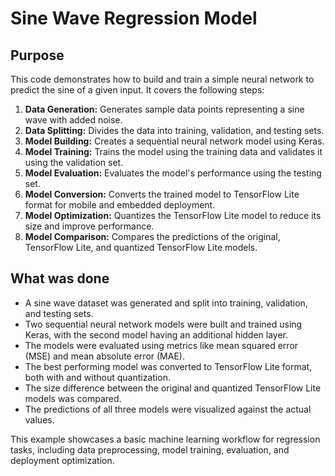 # Sine Wave Regression Model

## Purpose

This code demonstrates how to build and train a simple neural network to predict the sine of a given input. It covers the following steps:

1. **Data Generation:** Generates sample data points representing a sine wave with added noise.
2. **Data Splitting:** Divides the data into training, validation, and testing sets.
3. **Model Building:** Creates a sequential neural network model using Keras.
4. **Model Training:** Trains the model using the training data and validates it using the validation set.
5. **Model Evaluation:** Evaluates the model's performance using the testing set.
6. **Model Conversion:** Converts the trained model to TensorFlow Lite format for mobile and embedded deployment.
7. **Model Optimization:** Quantizes the TensorFlow Lite model to reduce its size and improve performance.
8. **Model Comparison:** Compares the predictions of the original, TensorFlow Lite, and quantized TensorFlow Lite models.

## What was done

- A sine wave dataset was generated and split into training, validation, and testing sets.
- Two sequential neural network models were built and trained using Keras, with the second model having an additional hidden layer.
- The models were evaluated using metrics like mean squared error (MSE) and mean absolute error (MAE).
- The best performing model was converted to TensorFlow Lite format, both with and without quantization.
- The size difference between the original and quantized TensorFlow Lite models was compared.
- The predictions of all three models were visualized against the actual values.

This example showcases a basic machine learning workflow for regression tasks, including data preprocessing, model training, evaluation, and deployment optimization.
